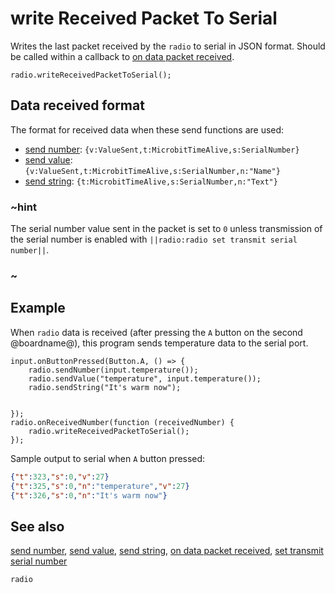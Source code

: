 # write Received Packet To Serial

Writes the last packet received by the ``radio`` to serial in JSON format.
Should be called within a callback to
[on data packet received](/reference/radio/on-data-packet-received).

```sig
radio.writeReceivedPacketToSerial();
```

## Data received format

The format for received data when these send functions are used:

- [send number](/reference/radio/send-number): ```{v:ValueSent,t:MicrobitTimeAlive,s:SerialNumber}```
- [send value](/reference/radio/send-value): ```{v:ValueSent,t:MicrobitTimeAlive,s:SerialNumber,n:"Name"}```
- [send string](/reference/radio/send-string): ```{t:MicrobitTimeAlive,s:SerialNumber,n:"Text"}```

### ~hint

The serial number value sent in the packet is set to `0` unless transmission of the serial number is enabled with ``||radio:radio set transmit serial number||``.

### ~

## Example

When ```radio``` data is received (after pressing the ``A`` button on
the second @boardname@), this program sends temperature data to the 
serial port.

```blocks
input.onButtonPressed(Button.A, () => {
    radio.sendNumber(input.temperature());
    radio.sendValue("temperature", input.temperature());
    radio.sendString("It's warm now");


});
radio.onReceivedNumber(function (receivedNumber) {
    radio.writeReceivedPacketToSerial();
});
```
Sample output to serial when ``A`` button pressed:

```json
{"t":323,"s":0,"v":27}
{"t":325,"s":0,"n":"temperature","v":27}
{"t":326,"s":0,"n":"It's warm now"}
```

## See also

[send number](/reference/radio/send-number),
[send value](/reference/radio/send-value),
[send string](/reference/radio/send-string),
[on data packet received](/reference/radio/on-data-packet-received),
[set transmit serial number](/reference/radio/set-transmit-serial-number)

```package
radio
```